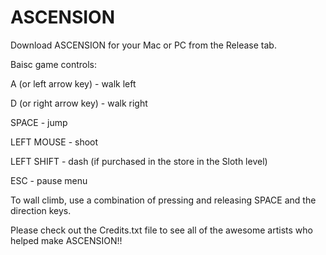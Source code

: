# ASCENSION

Download ASCENSION for your Mac or PC from the Release tab. 

Baisc game controls:

A (or left arrow key) - walk left

D (or right arrow key) - walk right

SPACE - jump

LEFT MOUSE - shoot

LEFT SHIFT - dash (if purchased in the store in the Sloth level)

ESC - pause menu

To wall climb, use a combination of pressing and releasing SPACE and the direction keys.



Please check out the Credits.txt file to see all of the awesome artists who helped make ASCENSION!!
